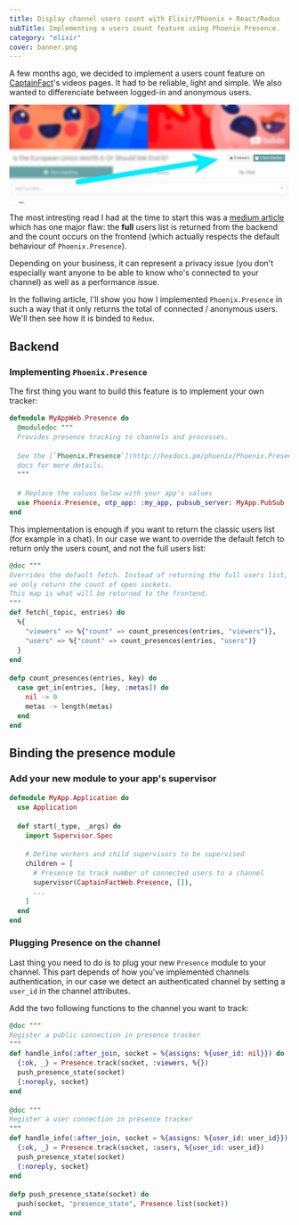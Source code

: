 ```yaml
---
title: Display channel users count with Elixir/Phoenix + React/Redux
subTitle: Implementing a users count feature using Phoenix Presence.
category: "elixir"
cover: banner.png
---
```


A few months ago, we decided to implement a users count feature on
[CaptainFact](https://captainfact.io)'s videos pages. It had to be reliable,
light and simple. We also wanted to differenciate between logged-in and anonymous users. 

![Banner](banner.png)

The most intresting read I had at the time to start this was a
[medium article](https://medium.com/@pejrich/tracking-anonymous-unauthorized-users-with-elixir-phoenix-channels-and-presence-cfec1b93c1b0)
which has one major flaw: the **full** users list is returned from the backend and the count
occurs on the frontend (which actually respects the default behaviour of `Phoenix.Presence`).

Depending on your business, it can represent a privacy issue (you don't especially
want anyone to be able to know who's connected to your channel) as well as a performance
issue.

In the follwing article, I'll show you how I implemented `Phoenix.Presence` in such a way that
it only returns the total of connected / anonymous users. We'll then see how it
is binded to `Redux`.

## Backend

### Implementing `Phoenix.Presence`

The first thing you want to build this feature is to implement your own tracker:

```elixir
defmodule MyAppWeb.Presence do
  @moduledoc """
  Provides presence tracking to channels and processes.

  See the [`Phoenix.Presence`](http://hexdocs.pm/phoenix/Phoenix.Presence.html)
  docs for more details.
  """

  # Replace the values below with your app's values
  use Phoenix.Presence, otp_app: :my_app, pubsub_server: MyApp.PubSub
end
```

This implementation is enough if you want to return the classic users list (for 
example in a chat). In our case we want to override the default fetch to return
only the users count, and not the full users list:

```elixir
@doc """
Overrides the default fetch. Instead of returning the full users list,
we only return the count of open sockets.
This map is what will be returned to the frontend.
"""
def fetch(_topic, entries) do
  %{
    "viewers" => %{"count" => count_presences(entries, "viewers")},
    "users" => %{"count" => count_presences(entries, "users")}
  }
end

defp count_presences(entries, key) do
  case get_in(entries, [key, :metas]) do
    nil -> 0
    metas -> length(metas)
  end
end
```

## Binding the presence module

### Add your new module to your app's supervisor

```elixir
defmodule MyApp.Application do
  use Application

  def start(_type, _args) do
    import Supervisor.Spec

    # Define workers and child supervisors to be supervised
    children = [
      # Presence to track number of connected users to a channel
      supervisor(CaptainFactWeb.Presence, []),
      ...
    ]
  end
end
```

### Plugging Presence on the channel

Last thing you need to do is to plug your new `Presence` module to your channel.
This part depends of how you've implemented channels authentication, in our case
we detect an authenticated channel by setting a `user_id` in the channel attributes.

Add the two following functions to the channel you want to track:

```elixir
@doc """
Register a public connection in presence tracker
"""
def handle_info(:after_join, socket = %{assigns: %{user_id: nil}}) do
  {:ok, _} = Presence.track(socket, :viewers, %{})
  push_presence_state(socket)
  {:noreply, socket}
end

@doc """
Register a user connection in presence tracker
"""
def handle_info(:after_join, socket = %{assigns: %{user_id: user_id}}) do
  {:ok, _} = Presence.track(socket, :users, %{user_id: user_id})
  push_presence_state(socket)
  {:noreply, socket}
end

defp push_presence_state(socket) do
  push(socket, "presence_state", Presence.list(socket))
end
```  